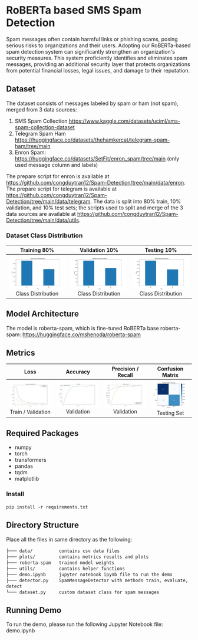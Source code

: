 # RoBERTa based SMS Spam Detection
Spam messages often contain harmful links or phishing scams, posing serious risks to organizations and their users. Adopting our RoBERTa-based spam detection system can significantly strengthen an organization's security measures. This system proficiently identifies and eliminates spam messages, providing an additional security layer that protects organizations from potential financial losses, legal issues, and damage to their reputation.

## Dataset
The dataset consists of messages labeled by spam or ham (not spam), merged from 3 data sources:
1.	SMS Spam Collection https://www.kaggle.com/datasets/uciml/sms-spam-collection-dataset
2.	Telegram Spam Ham https://huggingface.co/datasets/thehamkercat/telegram-spam-ham/tree/main
3.	Enron Spam:  https://huggingface.co/datasets/SetFit/enron_spam/tree/main (only used message column and labels)

The prepare script for enron is available at https://github.com/congduytran12/Spam-Detection/tree/main/data/enron.
The prepare script for telegram is available at https://github.com/congduytran12/Spam-Detection/tree/main/data/telegram.
The data is split into 80% train, 10% validation, and 10% test sets; the scripts used to split and merge of the 3 data sources are available at https://github.com/congduytran12/Spam-Detection/tree/main/data/utils.

### Dataset Class Distribution

Training  80%  |  Validation  10%   |  Testing  10%          
:-------------------------:|:-------------------------:|:-------------------------: 
![](plots/train_set_distribution.jpg "Train / Validation Loss") Class Distribution | ![](plots/val_set_distribution.jpg "Class Distribution") Class Distribution | ![](plots/test_set_distribution.jpg "Class Distribution")  Class Distribution


## Model Architecture
The model is roberta-spam, which is fine-tuned RoBERTa base 
roberta-spam: https://huggingface.co/mshenoda/roberta-spam

## Metrics
Loss    |  Accuracy      |  Precision / Recall     |    Confusion Matrix          
:-------------------------:|:-------------------------:|:-------------------------:|:-------------------------: 
![](plots/train_validation_loss.jpg "Train / Validation Loss") Train / Validation | ![](plots/validation_accuracy.jpg "Validation Accuracy") Validation | ![](plots/validation_precision_recall.jpg "Validation Precision / Recall")  Validation | ![](plots/confusion_matrix.png "confusion_matrix")  Testing Set

## Required Packages
- numpy
- torch
- transformers
- pandas
- tqdm
- matplotlib


### Install
```
pip install -r requirements.txt
```

## Directory Structure
Place all the files in same directory as the following:
```
├─── data/          contains csv data files
├─── plots/         contains metrics results and plots   
├─── roberta-spam   trained model weights 
├─── utils/         contains helper functions
├─── demo.ipynb     jupyter notebook ipynb file to run the demo 
├─── detector.py    SpamMessageDetector with methods train, evaluate, detect 
└─── dataset.py     custom dataset class for spam messages
```

## Running Demo
To run the demo, please run the following Jupyter Notebook file: demo.ipynb


